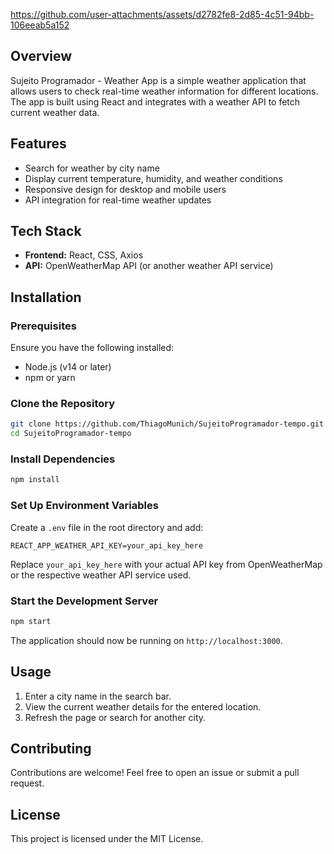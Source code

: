 
https://github.com/user-attachments/assets/d2782fe8-2d85-4c51-94bb-106eeab5a152

## Overview
Sujeito Programador - Weather App is a simple weather application that allows users to check real-time weather information for different locations. The app is built using React and integrates with a weather API to fetch current weather data.

## Features
- Search for weather by city name
- Display current temperature, humidity, and weather conditions
- Responsive design for desktop and mobile users
- API integration for real-time weather updates

## Tech Stack
- **Frontend:** React, CSS, Axios
- **API:** OpenWeatherMap API (or another weather API service)

## Installation
### Prerequisites
Ensure you have the following installed:
- Node.js (v14 or later)
- npm or yarn

### Clone the Repository
```bash
git clone https://github.com/ThiagoMunich/SujeitoProgramador-tempo.git
cd SujeitoProgramador-tempo
```

### Install Dependencies
```bash
npm install
```

### Set Up Environment Variables
Create a `.env` file in the root directory and add:
```env
REACT_APP_WEATHER_API_KEY=your_api_key_here
```
Replace `your_api_key_here` with your actual API key from OpenWeatherMap or the respective weather API service used.

### Start the Development Server
```bash
npm start
```

The application should now be running on `http://localhost:3000`.

## Usage
1. Enter a city name in the search bar.
2. View the current weather details for the entered location.
3. Refresh the page or search for another city.

## Contributing
Contributions are welcome! Feel free to open an issue or submit a pull request.

## License
This project is licensed under the MIT License.

